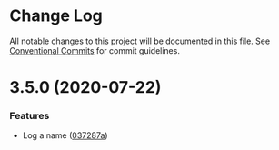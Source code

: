 # Change Log

All notable changes to this project will be documented in this file.
See [Conventional Commits](https://conventionalcommits.org) for commit guidelines.

# 3.5.0 (2020-07-22)


### Features

* Log a name ([037287a](https://github.com/adamgajzlerowicz/lerna_release/commit/037287aa3866f05324664deb1b42c9486c3f90f4))
